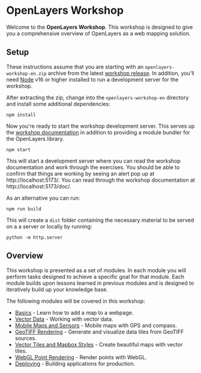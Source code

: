 # OpenLayers Workshop

Welcome to the **OpenLayers Workshop**. This workshop is designed to give you a comprehensive overview of OpenLayers as a web mapping solution.

## Setup

These instructions assume that you are starting with an `openlayers-workshop-en.zip` archive from the latest [workshop release](https://github.com/openlayers/workshop/releases). In addition, you'll need [Node](https://nodejs.org/) v16 or higher installed to run a development server for the workshop.

After extracting the zip, change into the `openlayers-workshop-en` directory and install some additional dependencies:

    npm install

Now you're ready to start the workshop development server. This serves up the [workshop documentation](http://localhost:5173/doc/) in addition to providing a module bundler for the OpenLayers library.

    npm start

This will start a development server where you can read the workshop documentation and work through the exercises. You should be able to confirm that things are working by seeing an alert pop up at http://localhost:5173/. You can read through the workshop documentation at http://localhost:5173/doc/.

As an alternative you can run:

    npm run build

This will create a `dist` folder containing the necessary material to be served on a a server or locally by running:

    python -m http.server

## Overview

This workshop is presented as a set of modules. In each module you will perform tasks designed to achieve a specific goal for that module. Each module builds upon lessons learned in previous modules and is designed to iteratively build up your knowledge base.

The following modules will be covered in this workshop:

- [Basics](basics/README.md) - Learn how to add a map to a webpage.
- [Vector Data](vector/README.md) - Working with vector data.
- [Mobile Maps and Sensors](mobile/README.md) - Mobile maps with GPS and compass.
- [GeoTIFF Rendering](cog/README.md) - Generate and visualize data tiles from GeoTIFF sources.
- [Vector Tiles and Mapbox Styles](vectortile/README.md) - Create beautiful maps with vector tiles.
- [WebGL Point Rendering](webgl/README.md) - Render points with WebGL.
- [Deploying](deploying/README.md) - Building applications for production.
